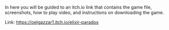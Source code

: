 In here you will be guided to an itch.io link that contains the game file, screenshots, how to play video, and instructions on downloading the game.

Link:
https://oelgazzar1.itch.io/elixir-paradox
